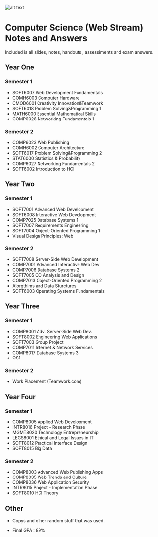 ![alt text](http://computing.cit.ie/contentFiles/homepageImages/microsite-springboard.jpg "Logo Title Text 1")

# Computer Science (Web Stream) Notes and Answers

Included is all slides, notes, handouts , assessiments and exam answers.


## Year One
### Semester 1
- SOFT6007	Web Development Fundamentals
- COMH6003	Computer Hardware
- CMOD6001	Creativity Innovation&Teamwork
- SOFT6018	Problem Solving&Programming 1
- MATH6000	Essential Mathematical Skills
- COMP6026	Networking Fundamentals 1

### Semester 2
- COMP6023	Web Publishing
- COMH6002	Computer Architecture
- SOFT6017	Problem Solving&Programming 2
- STAT6000	Statistics & Probability
- COMP6027	Networking Fundamentals 2
- SOFT6002	Introduction to HCI

## Year Two
### Semester 1
- SOFT7001	Advanced Web Development
- SOFT6008	Interactive Web Development
- COMP7025	Database Systems 1
- SOFT7007	Requirements Engineering
- SOFT7004	Object-Oriented Programming 1
- Visual Design Principles: Web

### Semester 2
- SOFT7008	Server-Side Web Development
- COMP7001	Advanced Interactive Web Dev
- COMP7006	Database Systems 2
- SOFT7005	OO Analysis and Design
- COMP7013	Object-Oriented Programming 2
- Alorgthims and Data Sturctures
- SOFT6003	Operating Systems Fundamentals

## Year Three
### Semester 1
- COMP8001	Adv. Server-Side Web Dev.
- SOFT8002	Engineering Web Applications
- SOFT7003	Group Project
- COMP7011	Internet & Network Services
- COMP8017	Database Systems 3
- OS1

### Semester 2
- 	Work Placement (Teamwork.com)

## Year Four
### Semester 1
- COMP8005	Applied Web Development
- INTR8016	Project - Research Phase
- MGMT8020	Technology Entrepreneurship
- LEGS8001	Ethical and Legal Issues in IT
- SOFT8012	Practical Interface Design
- SOFT8015  Big Data

### Semester 2
- COMP8003	Advanced Web Publishing Apps
- COMP8035	Web Trends and Culture
- COMP8036	Web Application Security
- INTR8015	Project - Implementation Phase
- SOFT8010	HCI Theory

## Other
- Copys and other random stuff that was used.

- Final GPA : 89%
